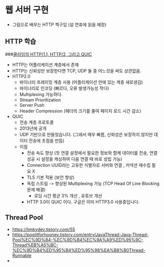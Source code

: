# 웹 서버 구현
- 그림으로 배우는 HTTP 책구입 (설 연휴에 읽을 예정)
## HTTP 학습
###[쿨라임의 HTTP/1.1, HTTP/2, 그리고 QUIC](https://www.youtube.com/watch?v=xcrjamphIp4)
- HTTP는 어플리케이션 계층에서 존재
- HTTP는 신뢰성만 보장한다면 TCP, UDP 둘 중 어느것을 써도 상관없음.
- HTTP2.0
  - 바이너리 프레이밍 계층 사용 (어플리케이션 안에 있는 계층 새로생김)
  - 바이너리로 인코딩 (빠르다, 오류 발생가능성 작다)
  - Multiplexing 가능하다.
  - Stream Prioritization
  - Server Push
  - Header Compression (헤더의 크기를 줄여 페이지 로드 시간 감소)
- QUIC
  - 전송 계층 프로토콜
  - 2013년에 공개
  - UDP 기반으로 만들었습니다. (그래서 매우 빠름, 신뢰성은 보장하지 않지만 데이터 전송에 초점을 만듬)
  - 이점
    - 전송 속도 향상 (첫 연결 설정에서 필요한 정보와 함께 데이터를 전송, 연결 성공 시 설정을 캐싱하여 다음 연결 때 바로 성립 가능)
    - Connection UUID라는 고유한 식별자로 서버와 연결 , 커넥션 재수립 필요 X
    - TLS 기본 적용 (보안 향상)
    - 독립 스트림 -> 향상된 Multiplexing 가능 (TCP Head Of Line Blocking 문제 해결)
      - 로딩 시간 평균 3% 개선 , 유튜브 개선
    - HTTP 3.0이 QUIC 이다. 구글은 이미 HTTP3.0 사용중입니다.

## Thread Pool
- https://limkydev.tistory.com/55
- https://postitforhooney.tistory.com/entry/JavaThread-Java-Thread-Pool%EC%9D%84-%EC%9D%B4%EC%9A%A9%ED%95%9C-Thread%EB%A5%BC-%EC%9D%B4%ED%95%B4%ED%95%98%EA%B8%B0Thread-Runnable
- 
